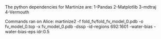 The python dependencies for Martinize are: 
1-Pandas
2-Matplotlib
3-mdtraj
4-Vermouth

Commands ran on Alice:
martinize2 -f fold_fv/fold_fv_model_0.pdb -o fv_model_0.top -x fv_model_0.pdb -dssp -id-regions 692:1601 -water-bias -water-bias-eps idr:0.5
